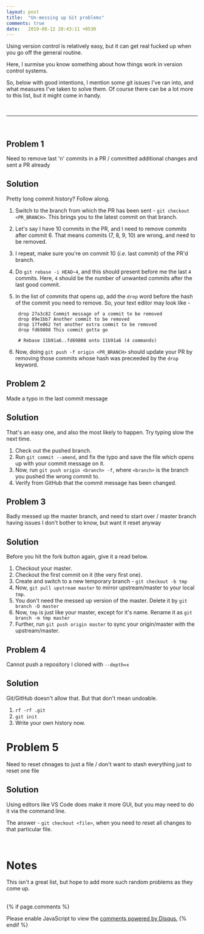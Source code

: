 ```yaml
---
layout: post
title:  "Un-messing up Git problems"
comments: true
date:   2019-08-12 20:43:11 +0530
---
```


Using version control is relatively easy, but it can get real fucked up
when you go off the general routine.

Here, I surmise you know something about how things work in version
control systems.

So, below with good intentions, I mention some git issues I've ran into, and
what measures I've taken to solve them.
Of course there can be a lot more to this list, but it might come in handy.

<br>

***

<br>


## Problem 1
Need to remove last 'n' commits in a PR / committed additional changes and
sent a PR already

## Solution
Pretty long commit history? Follow along.

1. Switch to the branch from which the PR has been sent -
   `git checkout <PR_BRANCH>`. This brings you to the latest commit on that branch.

2. Let's say I have 10 commits in the PR, and I need to remove commits
   after commit 6. That means commits (7, 8, 9, 10) are wrong, and need to be
   removed.

3. I repeat, make sure you're on commit 10 (_i.e._ last commit) of the PR'd branch.

4. Do `git rebase -i HEAD~4`, and this should present before me the last `4` commits.
   Here, `4` should be the number of unwanted commits after the last good commit.

5. In the list of commits that opens up, add the `drop` word before the hash of the commit
   you need to remove. So, your text editor may look like - 

   ```
    drop 27a3c82 Commit message of a commit to be removed
    drop 09e1bb7 Another commit to be removed
    drop 17fe062 Yet another extra commit to be removed
    drop fd69808 This commit gotta go

    # Rebase 11b91a6..fd69808 onto 11b91a6 (4 commands)
   ```

6. Now, doing `git push -f origin <PR_BRANCH>` should update your PR by removing those commits
   whose hash was preceeded by the `drop` keyword.


## Problem 2
Made a typo in the last commit message

## Solution
That's an easy one, and also the most likely to happen. Try typing slow the next
time.
 
1. Check out the pushed branch.
2. Run `git commit --amend`, and fix the typo and save the file which opens up
   with your commit message on it.
3. Now, run `git push origin <branch> -f`, where `<branch>` is the branch you
   pushed the wrong commit to.
4. Verify from GitHub that the commit message has been changed.


## Problem 3
Badly messed up the master branch, and need to start over / master branch
having issues I don't bother to know, but want it reset anyway

## Solution
Before you hit the fork button again, give it a read below.

1. Checkout your master.
2. Checkout the first commit on it (the very first one).
3. Create and switch to a new temporary branch - `git checkout -b tmp`
4. Now, `git pull upstream master` to mirror upstream/master to your
   local `tmp`.
5. You don't need the messed up version of the master. Delete it by
   `git branch -D master`
5. Now, `tmp` is just like your master, except for it's name.
   Rename it as `git branch -m tmp master`
6. Further, run `git push origin master` to sync your origin/master with
   the upstream/master.


## Problem 4
Cannot push a repository I cloned with `--depth=x`

## Solution
Git/GitHub doesn't allow that. But that don't mean undoable.

1. `rf -rf .git`
2. `git init`
3. Write your own history now.


# Problem 5
Need to reset chnages to just a file / don't want to stash everything just
to reset one file

## Solution
Using editors like VS Code does make it more GUI, but you may need
to do it via the command line.

The answer - `git checkout <file>`, when you need to reset all changes to that particular file.

<br>

# Notes

This isn't a great list, but hope to add more such random problems as they
come up.
<br>
<br>

{% if page.comments %}
<div id="disqus_thread"></div>
<script>
var disqus_config = function () {
this.page.url = "https://roshnet.github.io/2019/08/12/unmess-git.html";
this.page.identifier = "unmess-git";
};
(function() { // DON'T EDIT BELOW THIS LINE
var d = document, s = d.createElement('script');
s.src = 'https://roshnet.disqus.com/embed.js';
s.setAttribute('data-timestamp', +new Date());
(d.head || d.body).appendChild(s);
})();
</script>
<noscript>Please enable JavaScript to view the <a href="https://disqus.com/?ref_noscript">comments powered by Disqus.</a></noscript>
{% endif %}